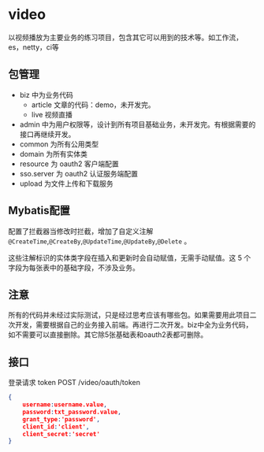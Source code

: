 # video
以视频播放为主要业务的练习项目，包含其它可以用到的技术等。如工作流，es，netty，ci等

## 包管理
- biz 中为业务代码
  - article 文章的代码：demo，未开发完。
  - live 视频直播
- admin 中为用户权限等，设计到所有项目基础业务，未开发完。有根据需要的接口再继续开发。
- common 为所有公用类型
- domain 为所有实体类
- resource 为 oauth2 客户端配置
- sso.server 为 oauth2 认证服务端配置
- upload 为文件上传和下载服务

## Mybatis配置
配置了拦截器当修改时拦截，增加了自定义注解 `@CreateTime`,`@CreateBy`,`@UpdateTime`,`@UpdateBy`,`@Delete` 。

这些注解标识的实体类字段在插入和更新时会自动赋值，无需手动赋值。这 5 个字段为每张表中的基础字段，不涉及业务。

## 注意
所有的代码并未经过实际测试，只是经过思考应该有哪些包。如果需要用此项目二次开发，需要根据自己的业务接入前端。再进行二次开发。biz中全为业务代码，如不需要可以直接删除。其它除5张基础表和oauth2表都可删除。

## 接口
登录请求 token POST /video/oauth/token
```json
{
	username:username.value,
	password:txt_password.value,
	grant_type:'password',
	client_id:'client',
	client_secret:'secret'
}
```